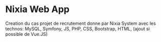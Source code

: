 # Nixia Web App
Creation du cas projet de recrutement donne par Nixia System avec les technos: MySQL, Symfony, JS, PHP, CSS, Bootstrap, HTML, (ajout si possible de Vue.JS)
